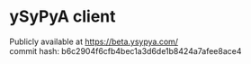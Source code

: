 # ySyPyA client

Publicly available at https://beta.ysypya.com/  
commit hash: b6c2904f6cfb4bec1a3d6de1b8424a7afee8ace4